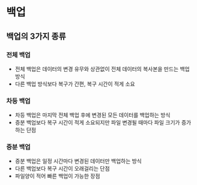 # 백업



## 백업의 3가지 종류



### 전체 백업

- 전체 백업은 데이터의 변경 유무와 상관없이 전체 데이터의 복사본을 만드는 백업 방식
- 다른 백업 방식보다 복구가 간편, 복구 시간이 적게 소요

### 차등 백업

- 차등 백업은 마지막 전체 백업 후에 변경된 모든 데이터를 백업하는 방식
- 증분 백업보다 복구 시간이 적게 소요되지만 파일 변경될 때마다 파일 크기가 증가하는 단점

### 증분 백업

- 증분 백업은 일정 시간마다 변경된 데이터만 백업하는 방식
- 다른 백업보다 복구 시간이 오래걸리는 단점
- 파일양이 적어 빠른 백업이 가능한 장점

